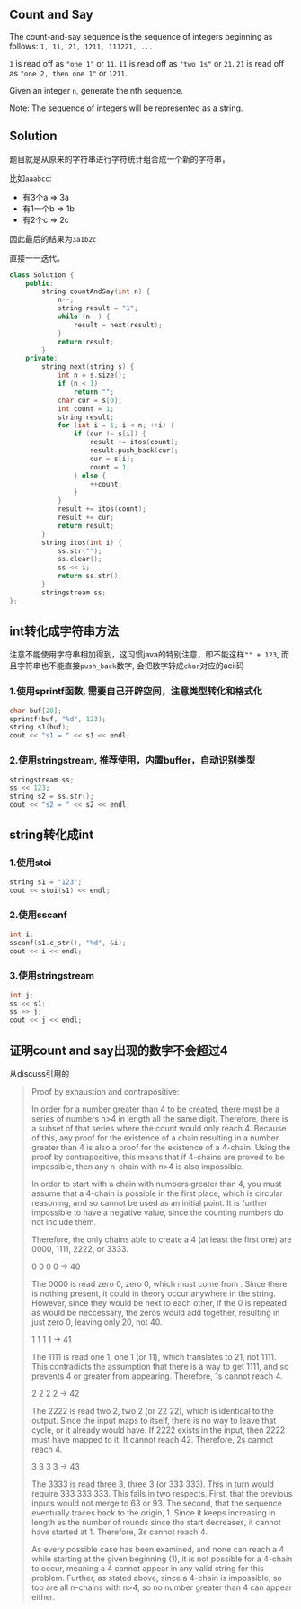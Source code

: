 ## Count and Say

The count-and-say sequence is the sequence of integers beginning as follows:
`1, 11, 21, 1211, 111221, ...`

`1` is read off as `"one 1"` or `11`.
`11` is read off as `"two 1s"` or `21`.
`21` is read off as `"one 2, then one 1"` or `1211`.

Given an integer `n`, generate the nth sequence.

Note: The sequence of integers will be represented as a string. 

## Solution
题目就是从原来的字符串进行字符统计组合成一个新的字符串，

比如`aaabcc`:

* 有3个a => 3a
* 有1一个b => 1b
* 有2个c => 2c

因此最后的结果为`3a1b2c`

直接一一迭代。
```cpp
class Solution {
	public:
		string countAndSay(int n) {
			n--;
			string result = "1";
			while (n--) {
				result = next(result);
			}
			return result;
		}
	private:
		string next(string s) {
			int n = s.size();
			if (n < 1)
				return "";
			char cur = s[0];
			int count = 1;
			string result;
			for (int i = 1; i < n; ++i) {
				if (cur != s[i]) {
					result += itos(count);
					result.push_back(cur);
					cur = s[i];
					count = 1;
				} else {
					++count;
				}
			}
			result += itos(count);
			result += cur;
			return result;
		}
		string itos(int i) {
			ss.str("");
			ss.clear();
			ss << i;
			return ss.str();
		}
		stringstream ss;
};
```

## int转化成字符串方法

注意不能使用字符串相加得到，这习惯java的特别注意，即不能这样`"" + 123`, 而且字符串也不能直接`push_back`数字, 会把数字转成`char`对应的acii码

### 1.使用sprintf函数, 需要自己开辟空间，注意类型转化和格式化

```cpp
char buf[20];
sprintf(buf, "%d", 123);
string s1(buf);
cout << "s1 = " << s1 << endl;
```
### 2.使用stringstream, 推荐使用，内置buffer，自动识别类型

```cpp
stringstream ss;
ss << 123;
string s2 = ss.str();
cout << "s2 = " << s2 << endl;
```

## string转化成int

### 1.使用stoi

```cpp
string s1 = "123";
cout << stoi(s1) << endl;
```
### 2.使用sscanf

```cpp
int i;
sscanf(s1.c_str(), "%d", &i);
cout << i << endl;
```

### 3.使用stringstream
```cpp
int j;
ss << s1;
ss >> j;
cout << j << endl;
```


## 证明count and say出现的数字不会超过4

从discuss引用的

>Proof by exhaustion and contrapositive:
>
>In order for a number greater than 4 to be created, there must be a series of numbers n>4 in length all the same digit. Therefore, there is a subset of that series where the count would only reach 4. Because of this, any proof for the existence of a chain resulting in a number greater than 4 is also a proof for the existence of a 4-chain. Using the proof by contrapositive, this means that if 4-chains are proved to be impossible, then any n-chain with n>4 is also impossible.
>
>In order to start with a chain with numbers greater than 4, you must assume that a 4-chain is possible in the first place, which is circular reasoning, and so cannot be used as an initial point. It is further impossible to have a negative value, since the counting numbers do not include them.
>
>Therefore, the only chains able to create a 4 (at least the first one) are 0000, 1111, 2222, or 3333.
>
>0 0 0 0 -> 40
>
>The 0000 is read zero 0, zero 0, which must come from . Since there is nothing present, it could in theory occur anywhere in the string. However, since they would be next to each other, if the 0 is repeated as would be neccessary, the zeros would add together, resulting in just zero 0, leaving only 20, not 40.
>
>1 1 1 1 -> 41
>
>The 1111 is read one 1, one 1 (or 11), which translates to 21, not 1111. This contradicts the assumption that there is a way to get 1111, and so prevents 4 or greater from appearing. Therefore, 1s cannot reach 4.
>
>2 2 2 2 -> 42
>
>The 2222 is read two 2, two 2 (or 22 22), which is identical to the output. Since the input maps to itself, there is no way to leave that cycle, or it already would have. If 2222 exists in the input, then 2222 must have mapped to it. It cannot reach 42. Therefore, 2s cannot reach 4.
>
>3 3 3 3 -> 43
>
>The 3333 is read three 3, three 3 (or 333 333). This in turn would require 333 333 333. This fails in two respects. First, that the previous inputs would not merge to 63 or 93. The second, that the sequence eventually traces back to the origin, 1. Since it keeps increasing in length as the number of rounds since the start decreases, it cannot have started at 1. Therefore, 3s cannot reach 4.
>
>As every possible case has been examined, and none can reach a 4 while starting at the given beginning (1), it is not possible for a 4-chain to occur, meaning a 4 cannot appear in any valid string for this problem. Further, as stated above, since a 4-chain is impossible, so too are all n-chains with n>4, so no number greater than 4 can appear either.
